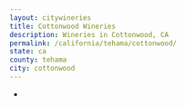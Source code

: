 ```yaml
---
layout: citywineries
title: Cottonwood Wineries
description: Wineries in Cottonwood, CA
permalink: /california/tehama/cottonwood/
state: ca
county: tehama
city: cottonwood
---
```

-
